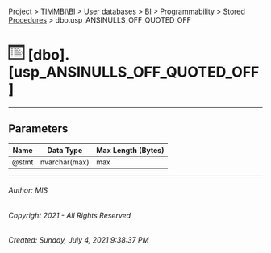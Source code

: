 #### 

[Project](../../../../../index.md) > [TIMMBI\\BI](../../../../index.md) > [User databases](../../../index.md) > [BI](../../index.md) > [Programmability](../index.md) > [Stored Procedures](Stored_Procedures.md) > dbo.usp_ANSINULLS_OFF_QUOTED_OFF

# ![Stored Procedures](../../../../../Images/StoredProcedure32.png) [dbo].[usp_ANSINULLS_OFF_QUOTED_OFF]

---

## <a name="#parameters"></a>Parameters

| Name | Data Type | Max Length (Bytes) |
|---|---|---|
| @stmt | nvarchar(max) | max |


---

###### Author:  MIS

###### Copyright 2021 - All Rights Reserved

###### Created: Sunday, July 4, 2021 9:38:37 PM

